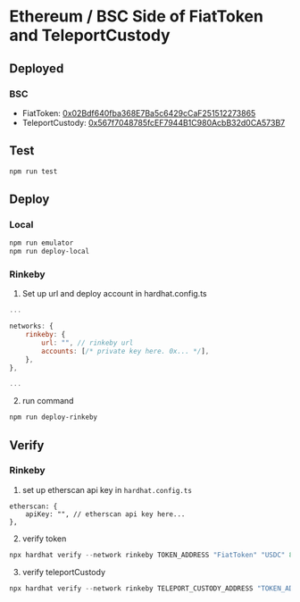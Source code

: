 # Ethereum / BSC Side of FiatToken and TeleportCustody

## Deployed

### BSC
- FiatToken: [0x02Bdf640fba368E7Ba5c6429cCaF251512273865](https://bscscan.com/address/0x02Bdf640fba368E7Ba5c6429cCaF251512273865)
- TeleportCustody: [0x567f7048785fcEF7944B1C980AcbB32d0CA573B7](https://bscscan.com/address/0x567f7048785fcEF7944B1C980AcbB32d0CA573B7)

## Test

```sh
npm run test
```

## Deploy

### Local

```sh
npm run emulator
npm run deploy-local
```

### Rinkeby

1. Set up url and deploy account in hardhat.config.ts

```js
...

networks: {
	rinkeby: {
		url: "", // rinkeby url
		accounts: [/* private key here. 0x... */],
	},
},

...
```

2. run command

```sh
npm run deploy-rinkeby
```

## Verify

### Rinkeby

1. set up etherscan api key in `hardhat.config.ts`

```
etherscan: {
	apiKey: "", // etherscan api key here...
},
```

2. verify token

```js
npx hardhat verify --network rinkeby TOKEN_ADDRESS "FiatToken" "USDC" 8
```

3. verify teleportCustody

```js
npx hardhat verify --network rinkeby TELEPORT_CUSTODY_ADDRESS "TOKEN_ADDRESS"
```